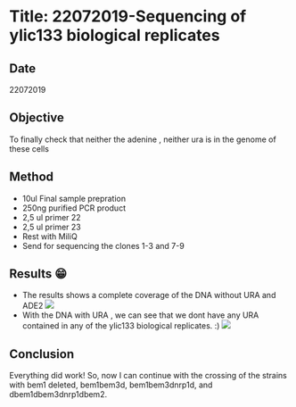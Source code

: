 # Title: 22072019-Sequencing of ylic133 biological replicates 

## Date
22072019

## Objective
To finally check that neither the adenine , neither ura is in the genome of these cells

## Method

- 10ul Final sample prepration
- 250ng purified PCR product
- 2,5 ul primer 22
- 2,5 ul primer 23
- Rest with MiliQ
- Send for sequencing the clones 1-3 and 7-9


## Results 😁

- The results shows a complete coverage of the DNA without URA and ADE2
![](../images/Chrom_XV-ade2-ura-ura-sequencing-Map.png)
- With the DNA with URA , we can see that we dont have any URA contained in any of the ylic133 biological replicates. :)
![](../images/Chrom_XV-ade2-ura-sequencing-Map.png)


## Conclusion 
Everything did work! So, now I can continue with the crossing of the strains with bem1 deleted, bem1bem3d, bem1bem3dnrp1d, and dbem1dbem3dnrp1dbem2.
